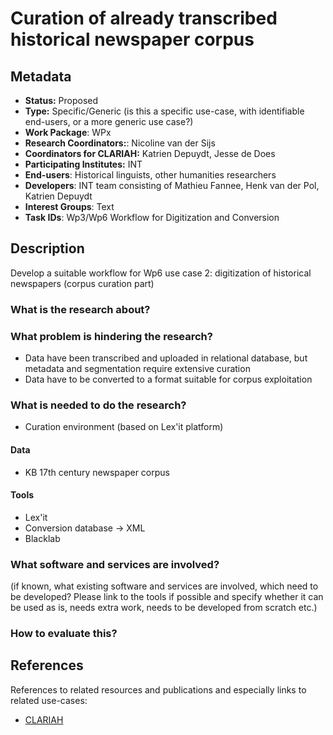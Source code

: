 # Curation of already transcribed historical newspaper corpus

## Metadata

* **Status:**  Proposed
* **Type:** Specific/Generic (is this a specific use-case, with identifiable end-users, or a more generic use case?)
* **Work Package**: WPx
* **Research Coordinators:**:  Nicoline van der Sijs
* **Coordinators for CLARIAH:** Katrien Depuydt, Jesse de Does
* **Participating Institutes:** INT
* **End-users**: Historical linguists, other humanities researchers
* **Developers**: INT team consisting of Mathieu Fannee, Henk van der Pol, Katrien Depuydt
* **Interest Groups**: Text
* **Task IDs**:  Wp3/Wp6 Workflow for Digitization and Conversion

## Description

Develop a suitable workflow for Wp6 use case 2: digitization of historical newspapers (corpus curation part)

### What is the research about?

### What problem is hindering the research?

* Data have been transcribed and uploaded in relational database, but metadata and segmentation require extensive curation
* Data have to be converted to a format suitable for corpus exploitation

### What is needed to do the research?

* Curation environment (based on Lex'it platform)

#### Data

* KB 17th century newspaper corpus

#### Tools

* Lex'it
* Conversion database -> XML
* Blacklab

### What software and services are involved?

(if known, what existing software and services are involved, which need to be developed? Please link to the tools if possible and specify whether it can be used as is, needs extra work, needs to be developed from scratch etc.)

### How to evaluate this?


## References

References to related resources and publications and especially links to related use-cases:

* [CLARIAH](https://clariah.nl)

